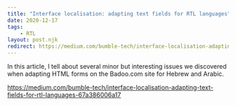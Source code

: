 ```yaml
---
title: "Interface localisation: adapting text fields for RTL languages"
date: 2020-12-17
tags:
    - RTL
layout: post.njk
redirect: https://medium.com/bumble-tech/interface-localisation-adapting-text-fields-for-rtl-languages-67a386006a17
---
```


In this article, I tell about several minor but interesting issues we discovered when adapting HTML forms on the Badoo.com site for Hebrew and Arabic.

https://medium.com/bumble-tech/interface-localisation-adapting-text-fields-for-rtl-languages-67a386006a17
